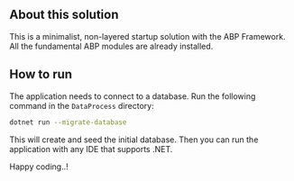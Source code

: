 ## About this solution

This is a minimalist, non-layered startup solution with the ABP Framework. All the fundamental ABP modules are already installed.

## How to run

The application needs to connect to a database. Run the following command in the `DataProcess` directory:

````bash
dotnet run --migrate-database
````

This will create and seed the initial database. Then you can run the application with any IDE that supports .NET.

Happy coding..!




